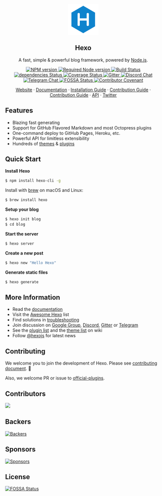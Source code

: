 <p align="center">
 <img width="100px" src="https://raw.githubusercontent.com/hexojs/logo/master/hexo-logo-avatar.png" align="center" alt="GitHub Readme Stats" />
 <h2 align="center">Hexo</h2>
 <p align="center">A fast, simple & powerful blog framework, powered by <a href="https://nodejs.org">Node.js</a>.</p>
</p>
  <p align="center">
    <a href="https://www.npmjs.com/package/hexo">
      <img alt="NPM version" src="https://badge.fury.io/js/hexo.svg" />
    </a>
    <a href="https://github.com/hexojs/hexo/actions?query=workflow%3ATester">
      <img alt="Required Node version" src="https://img.shields.io/node/v/hexo" />
    </a>
    <a href="https://codecov.io/gh/anuraghazra/github-readme-stats">
      <img alt="Build Status" src="https://github.com/hexojs/hexo/workflows/Tester/badge.svg" />
    </a>
     <a href="https://libraries.io/npm/hexo">
      <img alt="dependencies Status" src="https://img.shields.io/librariesio/release/npm/hexo" />
    </a>
    <a href="https://gitter.im/hexojs/hexo">
      <img alt="Coverage Status" src="https://coveralls.io/repos/hexojs/hexo/badge.svg?branch=master" />
    </a>
    <a href="https://github.com/anuraghazra/github-readme-stats/pulls">
      <img alt="Gitter" src="https://badges.gitter.im/hexojs/hexo.svg" />
    </a>
    <a href="https://discord.gg/teM2Anj">
      <img alt="Discord Chat" src="https://img.shields.io/badge/chat-on%20discord-7289da.svg" />
    </a>
    <br />
        <a href="https://t.me/hexojs">
      <img alt="Telegram Chat" src="https://img.shields.io/badge/chat-on%20telegram-32afed.svg" />
    <a href="https://app.fossa.com/projects/git%2Bgithub.com%2Fhexojs%2Fhexo?ref=badge_shield">
      <img alt="FOSSA Status" src="https://app.fossa.com/api/projects/git%2Bgithub.com%2Fhexojs%2Fhexo.svg?type=shield" />
    <a href="CODE_OF_CONDUCT.md">
      <img alt="Contributor Covenant" src="https://img.shields.io/badge/Contributor%20Covenant-v2.0%20adopted-ff69b4.svg" />
  </p>

  <p align="center">
    <a href="https://hexo.io">Website</a>
    ·
    <a href="https://hexo.io/docs/">Documentation</a>
    ·
    <a href="https://hexo.io/docs/#Installation">Installation Guide</a>
    ·
    <a href="https://hexo.io/docs/contributing">Contribution Guide</a>
    ·
    <a href="https://hexo.io/docs/contributing">Contribution Guide</a>
    ·
    <a href="https://hexo.io/api/">API</a>
    ·
    <a href="https://twitter.com/hexojs">Twitter</a>
  </p>


## Features

- Blazing fast generating
- Support for GitHub Flavored Markdown and most Octopress plugins
- One-command deploy to GitHub Pages, Heroku, etc.
- Powerful API for limitless extensibility
- Hundreds of [themes](https://hexo.io/themes/) & [plugins](https://hexo.io/plugins/)

## Quick Start

**Install Hexo**

``` bash
$ npm install hexo-cli -g
```

Install with [brew](https://brew.sh/) on macOS and Linux:

```bash
$ brew install hexo
```

**Setup your blog**

``` bash
$ hexo init blog
$ cd blog
```

**Start the server**

``` bash
$ hexo server
```

**Create a new post**

``` bash
$ hexo new "Hello Hexo"
```

**Generate static files**

``` bash
$ hexo generate
```

## More Information

- Read the [documentation](https://hexo.io/)
- Visit the [Awesome Hexo](https://github.com/hexojs/awesome-hexo) list
- Find solutions in [troubleshooting](https://hexo.io/docs/troubleshooting.html)
- Join discussion on [Google Group](https://groups.google.com/group/hexo), [Discord](https://discord.gg/teM2Anj), [Gitter](https://gitter.im/hexojs/hexo) or [Telegram](https://t.me/hexojs)
- See the [plugin list](https://hexo.io/plugins/) and the [theme list](https://hexo.io/themes/) on wiki
- Follow [@hexojs](https://twitter.com/hexojs) for latest news

## Contributing

We welcome you to join the development of Hexo. Please see [contributing document](https://hexo.io/docs/contributing). 🤗

Also, we welcome PR or issue to [official-plugins](https://github.com/hexojs).

## Contributors

[![](https://opencollective.com/Hexo/contributors.svg?width=890)](https://github.com/hexojs/hexo/graphs/contributors)

## Backers

[![Backers](https://opencollective.com/hexo/tiers/backers.svg?avatarHeight=36&width=600)](https://opencollective.com/hexo)

## Sponsors

[![Sponsors](https://opencollective.com/hexo/tiers/sponsors.svg?width=600)](https://opencollective.com/hexo)

## License

[![FOSSA Status](https://app.fossa.com/api/projects/git%2Bgithub.com%2Fhexojs%2Fhexo.svg?type=large)](https://app.fossa.com/projects/git%2Bgithub.com%2Fhexojs%2Fhexo?ref=badge_large)
